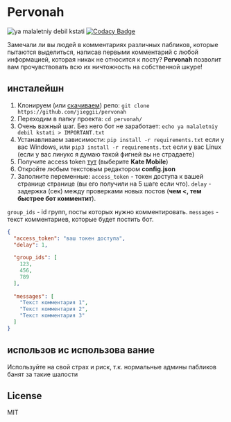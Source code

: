 # Pervonah
![ya malaletniy debil kstati](https://imgur.com/eS3JORO.jpg)
[![Codacy Badge](https://api.codacy.com/project/badge/Grade/06e4cdc0fb714bcab752af1b046fda75)](https://www.codacy.com/app/jieggii/pervonah?utm_source=github.com&amp;utm_medium=referral&amp;utm_content=jieggii/pervonah&amp;utm_campaign=Badge_Grade)

Замечали ли вы людей в комментариях различных пабликов, которые пытаются выделиться, написав первыми комментарий с любой информацией, которая никак не относится к посту? <b>Pervonah</b> позволит вам прочувствовать всю их ничтожность на собственной шкуре!

## инсталейшн
1. Клонируем (или <a href="https://github.com/jieggii/pervonah/archive/master.zip">скачиваем</a>) репо: ```git clone https://github.com/jieggii/pervonah``` 
2. Переходим в папку проекта: ```cd pervonah/```
3. Очень важный шаг. Без него бот не заработает: ```echo ya malaletniy debil kstati > IMPORTANT.txt```
4. Устанавливаем зависимости: ```pip install -r requirements.txt``` если у вас Windows, или ```pip3 install -r requirements.txt``` если у вас Linux (если у вас линукс я думаю такой фигней вы не страдаете)
5. Получите access token <a href="https://vkhost.github.io">тут</a> (выберите <b>Kate Mobile</b>)
6. Откройте любым текстовым редактором <b>config.json</b>
7. Заполните переменные:
```access_token``` - токен доступа к вашей странице странице (вы его получили на 5 шаге если что).
```delay``` - задержка (сек) между проверками новых постов (<b>чем <, тем быстрее бот комментит</b>).

```group_ids``` - id групп, посты которых нужно комментировать.
```messages```  - текст комментариев, которые будет постить бот.
```json
{  
  "access_token": "ваш токен доступа",  
  "delay": 1,  
  
  "group_ids": [  
    123,
    456,
    789
  ],  
  
  "messages": [  
    "Текст комментария 1",  
    "Текст комментария 2",  
    "Текст комментария 3"  
  ]  
}
```

## использов ис использова вание
Используйте на свой страх и риск, т.к. нормальные админы пабликов банят за такие шалости 

## License
MIT
